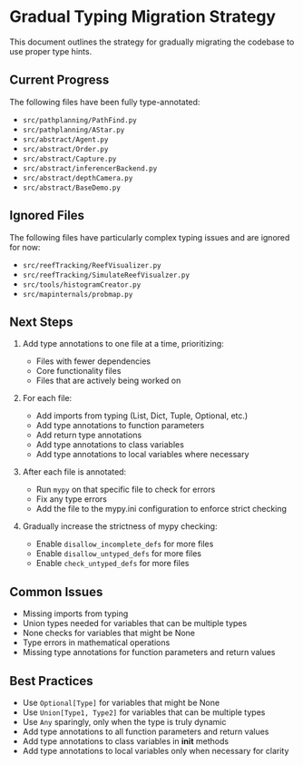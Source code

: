 # Gradual Typing Migration Strategy

This document outlines the strategy for gradually migrating the codebase to use proper type hints.

## Current Progress

The following files have been fully type-annotated:

- `src/pathplanning/PathFind.py`
- `src/pathplanning/AStar.py`
- `src/abstract/Agent.py`
- `src/abstract/Order.py`
- `src/abstract/Capture.py`
- `src/abstract/inferencerBackend.py` 
- `src/abstract/depthCamera.py`
- `src/abstract/BaseDemo.py`

## Ignored Files

The following files have particularly complex typing issues and are ignored for now:

- `src/reefTracking/ReefVisualizer.py`
- `src/reefTracking/SimulateReefVisualzer.py`
- `src/tools/histogramCreator.py`
- `src/mapinternals/probmap.py`

## Next Steps

1. Add type annotations to one file at a time, prioritizing:
   - Files with fewer dependencies
   - Core functionality files
   - Files that are actively being worked on

2. For each file:
   - Add imports from typing (List, Dict, Tuple, Optional, etc.)
   - Add type annotations to function parameters
   - Add return type annotations
   - Add type annotations to class variables
   - Add type annotations to local variables where necessary

3. After each file is annotated:
   - Run `mypy` on that specific file to check for errors
   - Fix any type errors
   - Add the file to the mypy.ini configuration to enforce strict checking

4. Gradually increase the strictness of mypy checking:
   - Enable `disallow_incomplete_defs` for more files
   - Enable `disallow_untyped_defs` for more files
   - Enable `check_untyped_defs` for more files

## Common Issues

- Missing imports from typing
- Union types needed for variables that can be multiple types
- None checks for variables that might be None
- Type errors in mathematical operations
- Missing type annotations for function parameters and return values

## Best Practices

- Use `Optional[Type]` for variables that might be None
- Use `Union[Type1, Type2]` for variables that can be multiple types
- Use `Any` sparingly, only when the type is truly dynamic
- Add type annotations to all function parameters and return values
- Add type annotations to class variables in __init__ methods
- Add type annotations to local variables only when necessary for clarity